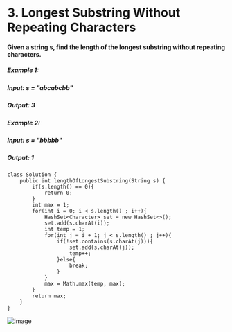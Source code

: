 # 3. Longest Substring Without Repeating Characters

#### Given a string s, find the length of the longest substring without repeating characters.

##### Example 1:
#####    Input: s = "abcabcbb"
#####    Output: 3
##### Example 2: 
#####    Input: s = "bbbbb"
#####    Output: 1

```
class Solution {
    public int lengthOfLongestSubstring(String s) {
        if(s.length() == 0){
            return 0;
        }
        int max = 1;
        for(int i = 0; i < s.length() ; i++){
            HashSet<Character> set = new HashSet<>();
            set.add(s.charAt(i));
            int temp = 1;
            for(int j = i + 1; j < s.length() ; j++){
                if(!set.contains(s.charAt(j))){
                    set.add(s.charAt(j));
                    temp++;
                }else{
                    break;
                }
            }
            max = Math.max(temp, max);
        }
        return max;
    }
}
```

![image](https://user-images.githubusercontent.com/97871497/196113983-a411d8e7-a3a8-4007-81f9-8dbf2594db76.png)
